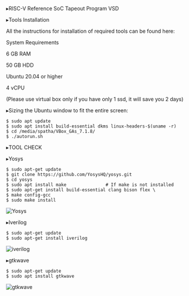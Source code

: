 ▸RISC-V Reference SoC Tapeout Program VSD

▸Tools Installation

All the instructions for installation of required tools can be found here:

System Requirements

6 GB RAM

50 GB HDD

Ubuntu 20.04 or higher

4 vCPU

(Please use virtual box only if you have only 1 ssd, it will save you 2 days)

▸Sizing the Ubuntu window to fit the entire screen:

    $ sudo apt update
    $ sudo apt install build-essential dkms linux-headers-$(uname -r)
    $ cd /media/spatha/VBox_GAs_7.1.8/
    $ ./autorun.sh

▸TOOL CHECK

▸Yosys

    $ sudo apt-get update
    $ git clone https://github.com/YosysHQ/yosys.git
    $ cd yosys
    $ sudo apt install make               # If make is not installed
    $ sudo apt-get install build-essential clang bison flex \
    $ make config-gcc
    $ sudo make install

![Yosys](https://github.com/user-attachments/assets/dd4615af-6c7d-4e9b-a912-626cc146898f)

▸Iverilog

    $ sudo apt-get update
    $ sudo apt-get install iverilog

![iverilog](https://github.com/user-attachments/assets/35229939-8da8-4319-ae36-b37b5af6b1f5)

▸gtkwave

    $ sudo apt-get update
    $ sudo apt install gtkwave

![gtkwave](https://github.com/user-attachments/assets/07e8b15e-1ccd-4055-ac37-37350e7a2d5c)




